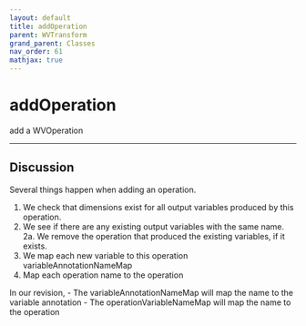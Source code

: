 ```yaml
---
layout: default
title: addOperation
parent: WVTransform
grand_parent: Classes
nav_order: 61
mathjax: true
---
```


#  addOperation

add a WVOperation


---

## Discussion

  Several things happen when adding an operation.
  1. We check that dimensions exist for all output variables
  produced by this operation.
  2. We see if there are any existing output variables with the
  same name.
    2a. We remove the operation that produced the existing
    variables, if it exists.
  3. We map each new variable to this operation variableAnnotationNameMap
  4. Map each operation name to the operation
 
  In our revision,
    - The variableAnnotationNameMap will map the name to the
    variable annotation
    - The operationVariableNameMap will map the name to the
    operation
 
  
